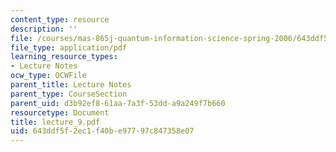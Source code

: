 ```yaml
---
content_type: resource
description: ''
file: /courses/mas-865j-quantum-information-science-spring-2006/643ddf5f2ec1f40be97797c847358e07_lecture_9.pdf
file_type: application/pdf
learning_resource_types:
- Lecture Notes
ocw_type: OCWFile
parent_title: Lecture Notes
parent_type: CourseSection
parent_uid: d3b92ef8-61aa-7a3f-53dd-a9a249f7b660
resourcetype: Document
title: lecture_9.pdf
uid: 643ddf5f-2ec1-f40b-e977-97c847358e07
---
```

